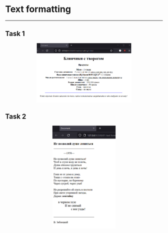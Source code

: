# Text formatting
---
## Task 1
<p align="center">
<img src="task1.png" width="60%" height="60%">
</p>

## Task 2
<p align="center">
<img src="task2.png" width="40%" height="40%">
</p>
